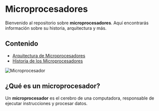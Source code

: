 # Microprocesadores

Bienvenido al repositorio sobre **microprocesadores**. Aquí encontrarás información sobre su historia, arquitectura y más.

## Contenido

- [Arquitectura de Microprocesadores](arquitectura/arquitectura.md)
- [Historia de los Microprocesadores](arquitectura/historia.md)

![Microprocesador](https://example.com/image.jpg) <!-- Reemplaza con una URL válida -->

## ¿Qué es un microprocesador?

Un **microprocesador** es el cerebro de una computadora, responsable de ejecutar instrucciones y procesar datos.
